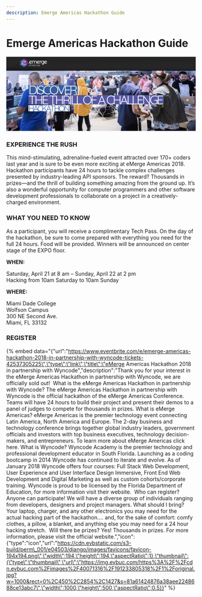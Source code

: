 ```yaml
---
description: Emerge Americas Hackathon Guide
---
```


# Emerge Americas Hackathon Guide

![](.gitbook/assets/emergeamericas2018-cover%20%281%29.png)

### EXPERIENCE THE RUSH

This mind-stimulating, adrenaline-fueled event attracted over 170+ coders last year and is sure to be even more exciting at eMerge Americas 2018. Hackathon participants have 24 hours to tackle complex challenges presented by industry-leading API sponsors. The reward? Thousands in prizes—and the thrill of building something amazing from the ground up. It’s also a wonderful opportunity for computer programmers and other software development professionals to collaborate on a project in a creatively-charged environment.

### WHAT YOU NEED TO KNOW

As a participant, you will receive a complimentary Tech Pass. On the day of the hackathon, be sure to come prepared with everything you need for the full 24 hours. Food will be provided. Winners will be announced on center stage of the EXPO floor.

**WHEN:**

Saturday, April 21 at 8 am – Sunday, April 22 at 2 pm  
Hacking from 10am Saturday to 10am Sunday

**WHERE:**

Miami Dade College  
Wolfson Campus  
300 NE Second Ave.  
Miami, FL 33132

### REGISTER

{% embed data="{\"url\":\"https://www.eventbrite.com/e/emerge-americas-hackathon-2018-in-partnership-with-wyncode-tickets-42537305225\",\"type\":\"link\",\"title\":\"eMerge Americas Hackathon 2018 in partnership with Wyncode\",\"description\":\"Thank you for your interest in the eMerge Americas Hackathon in partnership with Wyncode, we are officially sold out!  What is the eMerge Americas Hackathon in partnership with Wyncode? The eMerge Americas Hackathon in partnership with Wyncode is the official hackathon of the eMerge Americas Conference. Teams will have 24 hours to build their project and present their demos to a panel of judges to compete for thousands in prizes. What is eMerge Americas? eMerge Americas is the premier technology event connecting Latin America, North America and Europe. The 2-day business and technology conference brings together global industry leaders, government officials and investors with top business executives, technology decision-makers, and entrepreneurs. To learn more about eMerge Americas click here. What is Wyncode? Wyncode Academy is the premier technology and professional development educator in South Florida. Launching as a coding bootcamp in 2014 Wyncode has continued to iterate and evolve. As of January 2018 Wyncode offers four courses: Full Stack Web Development, User Experience and User Interface Design Immersive, Front End Web Development and Digital Marketing as well as custom cohorts/corporate training. Wyncode is proud to be licensed by the Florida Department of Education, for more information visit their website.  Who can register? Anyone can participate! We will have a diverse group of individuals ranging from developers, designers and project managers. What should I bring? Your laptop, charger, and any other electronics you may need for the actual hacking part of the hackathon…. and, for the sake of comfort: comfy clothes, a pillow, a blanket, and anything else you may need for a 24 hour hacking stretch.  Will there be prizes? Yes! Thousands in prizes. For more information, please visit the official website.\",\"icon\":{\"type\":\"icon\",\"url\":\"https://cdn.evbstatic.com/s3-build/perm\_001/e04503/django/images/favicons/favicon-194x194.png\",\"width\":194,\"height\":194,\"aspectRatio\":1},\"thumbnail\":{\"type\":\"thumbnail\",\"url\":\"https://img.evbuc.com/https%3A%2F%2Fcdn.evbuc.com%2Fimages%2F40071316%2F191233805318%2F1%2Foriginal.jpg?w=1000&rect=0%2C450%2C2854%2C1427&s=81a61424876a38aee2248688ce13abc7\",\"width\":1000,\"height\":500,\"aspectRatio\":0.5}}" %}



